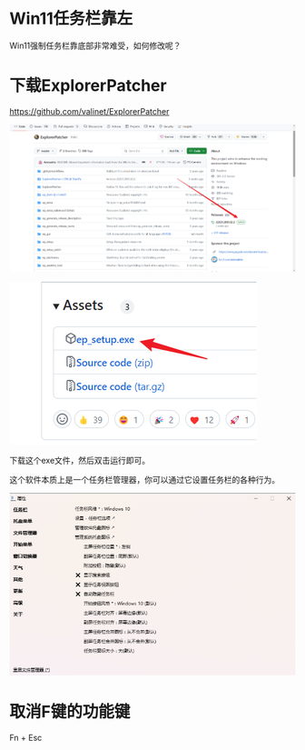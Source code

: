 # Win11任务栏靠左

Win11强制任务栏靠底部非常难受，如何修改呢？



# 下载ExplorerPatcher

https://github.com/valinet/ExplorerPatcher

![image-20240109044452908](img/image-20240109044452908.png)



![image-20240109044510861](img/image-20240109044510861.png)

下载这个exe文件，然后双击运行即可。



这个软件本质上是一个任务栏管理器，你可以通过它设置任务栏的各种行为。

![image-20240109044815915](img/image-20240109044815915.png)





# 取消F键的功能键

Fn + Esc

